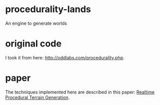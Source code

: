 procedurality-lands
===================

An engine to generate worlds


original code
=============

I took it from here: http://oddlabs.com/procedurality.php.

paper
=====

The techniques implemented here are described in this paper:
[Realtime Procedural Terrain Generation](http://oddlabs.com/download/terrain_generation.pdf).
